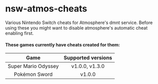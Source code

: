 # nsw-atmos-cheats
Various Nintendo Switch cheats for Atmosphere's dmnt service.
Before using these you might want to disable atmosphere's automatic cheat enabling first.

#### These games currently have cheats created for them:

| Game | Supported versions |
| :--: | :----------------: |
| Super Mario Odyssey | v1.0.0, v1.3.0 |
| Pokémon Sword | v1.0.0 |
